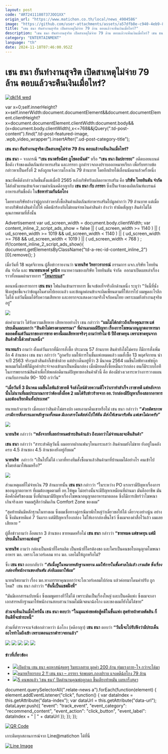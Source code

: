 ```yaml
---
layout: post
code: "ART2411180737JOO1XX"
origin_url: "https://www.matichon.co.th/local/news_4904586"
image: "https://github.com/user-attachments/assets/a57dfb8e-c940-4eb9-884b-8fa49903f043"
title: "เชน ธนา ยันทำงานสุจริต เปิดสาเหตุไม่จ่าย 79 ล้าน ตอบแล้วจะคืนเงินเมื่อไหร่?"
description: "เชน ธนา ยันทำงานสุจริต เปิดสาเหตุไม่จ่าย 79 ล้าน ตอบแล้วจะคืนเงินเมื่อไหร่? เชน ธนา อมาโด้ไทยยินตัน เชน ธนาตรัยฉัตร ภูโชคอนันต์"
category: "ENTERTAINMENT"
language: "th"
date: 2024-11-18T07:46:00.952Z
---
```


# เชน ธนา ยันทำงานสุจริต เปิดสาเหตุไม่จ่าย 79 ล้าน ตอบแล้วจะคืนเงินเมื่อไหร่?

[![](https://www.matichon.co.th/wp-content/uploads/2024/11/dkl14-wed.jpg "dkl14 wed")](https://www.matichon.co.th/wp-content/uploads/2024/11/dkl14-wed.jpg)

var x=0;self.innerHeight?x=self.innerWidth:document.documentElement&&document.documentElement.clientHeight?x=document.documentElement.clientWidth:document.body&&(x=document.body.clientWidth),x<=768&&jQuery(".td-post-content").find(".td-post-featured-image, .wpb\_video\_wrapper").insertAfter(".ud-post-category-title");

**เชน ธนา ยันทำงานสุจริต เปิดสาเหตุไม่จ่าย 79 ล้าน ตอบแล้วจะคืนเงินเมื่อไหร่?**

**เชน ธนา** – จากกรณี **“เชน ธนาตรัยฉัตร ภูโชคอนันต์”** หรือ **“เชน ธนา ลิมปยารยะ”** อดีตบอยแบนด์ชื่อดัง เจ้าของผลิตภัณฑ์อาหารเสริม และภรรยา ถูกตำรวจกองปราบออกหมายเรียก เพื่อรับทราบข้อกล่าวหาเป็นครั้งที่ 2 หลังถูกแจ้งความโกงเงิน 79 ล้านบาท โดยอีกฝ่ายได้เลื่อนนัดมาแล้วครั้งหนึ่ง

ขณะที่คดีดังกล่าวเกิดขึ้นตั้งแต่เมื่อปี 2565 หลังบริษัทรับผลิตอาหารเสริม คือ **บริษัท ไทยยินตัน จำกัด** ได้ส่งตัวแทนเข้าแจ้งความดำเนินคดีอาญากับ **เชน ธนา กับ ภรรยา** ซึ่งเป็นเจ้าของผลิตภัณฑ์แบรนด์อาหารเสริมชื่อดัง ใน**ข้อหาร่วมกันฉ้อโกง**

โดยทางบริษัทอ้างว่าผู้ถูกกล่าวหาสั่งซื้อสินค้าผลิตภัณฑ์อาหารเสริมไปมูลค่ากว่า 79 ล้านบาท แต่เมื่อทางบริษัทส่งสินค้าไปให้ อดีตนักร้องกับไม่ยอมจ่ายเงินค่าสินค้า อ้างว่า ทำผิดสัญญา สินค้าไม่ได้คุณภาพตามที่สั่งนั้น

Advertisement var ud\_screen\_width = document.body.clientWidth; var content\_inline\_2\_script\_ads\_show = false || ( ud\_screen\_width >= 1140 ) || ( ud\_screen\_width >= 1019 && ud\_screen\_width < 1140 ) || ( ud\_screen\_width >= 768 && ud\_screen\_width < 1019 ) || ( ud\_screen\_width < 768 ) ; if(!content\_inline\_2\_script\_ads\_show){ document.getElementsByClassName("td-a-rec-id-content\_inline\_2")\[0\].remove(); }

เมื่อวันที่ 18 พฤศจิกายน ผู้สื่อข่าวรายงานว่า **นายนริศ วิทยาวรากรณ์** กรรมการ ผจก.บริษัท ไทยยินตัน จำกัด และ **ทนายธนพงศ์ จูสนิท** ทนายความของบริษัท ไทยยินตัน จำกัด  ออกมาเปิดเผยเล่าเรื่องราวทั้งหมดผ่านรายการ **“[โหนกระแส](https://www.youtube.com/watch?v=1aAAM1g1ptc)“**

ตอนหนึ่งของรายการ **เชน ธนา** โฟนอินเข้ามารายการ ชี้แจงข้อเท็จจริงอีกด้านหนึ่ง ระบุว่า “วันนี้ที่นั่งฟังอยู่ขอชี้แจงว่าข้อมูลในศาลไปเยอะแล้ว และข้อมูลค่อนข้างจะผิดเพี้ยนตามที่ให้การไป ผมพูดอะไรลึกไม่ได้ แต่วันนี้ผมได้รับความเสียหาย และอยากจะแสดงความจริงใจกับคนไทย เพราะผมยังทำงานสุจริตอยู่”

![](https://www.matichon.co.th/wp-content/uploads/2024/11/1731913775023_0.jpg)

ต่อคำถามว่า ได้รับความเสียหาย เสียหายอย่างไร เชน กล่าวว่า **“ผมไม่ได้กล่าวถึงเรื่องคุณภาพ แต่ประเด็นผมบอกว่า “สินค้าไม่ตรงตามพรรณา” ที่ผ่านมาผมมีปัญหา เรื่องการโฆษณาอนุญาตอาหารมาตลอดตั้งแต่วันแรกของการขาย ตรงนี้ผมเสียหายจริงๆ ถามว่าทำไม 6 ปีถึงขาดทุน เพราะขาดทุนจากสินค้าตัวนี้ด้วยส่วนหนึ่ง”**

**ทนายแก้ว** ถามว่า ตั้งแต่วันแรกที่มีการสั่งซื้อ ประมาณ 57 ล้านบาท สินค้ายังได้ไม่ครบ ก็มีการสั่งเพิ่ม อีก 4 ล้านซอง เชน ธนา กล่าวว่า “ถูกครับ ผมให้การในชั้นแพ่งหมดแล้ว ผมสั่งซื้อ 13 พฤศจิกายน น่าจะปี 2563 จริงๆแล้วสินค้าก็เข้าช้าด้วย แต่ประเด็นอยู่ที่ว่า 3 มีนาคม 2564 ผมขึ้นไลฟ์ทางเฟซบุ๊ก พอผมเริ่มไลฟ์ก็มีลูกค้าประจำจองเข้ามาเป็นหมื่นกล่อง เมื่อมียอดสั่งซื้อหมื่นกว่ากล่อง ตนก็มีระบบไอทีในการพยากรณ์สินค้าเพื่อให้พอต่อดีมานด์ปัญหาของสินค้าตัวนี้ คือ ต้องมีช่วงเวลาระหว่างการวางแผนงานกับการผลิต 90- 100 กว่าวัน”

**“เมื่อวันที่ 3 มีนาคม ผมขึ้นไลฟ์แล้วขายดี จึงส่งไลน์ด้วยความดีใจว่าเราทำสำเร็จ เราขายดี แต่หลังจากนั้นไม่นานที่ผมประมาณการว่าต้องสั่งล็อต 2 ผมได้รับข่าวร้ายจาก อย.ว่ากล่องมีปัญหาเรื่องสลากอาหาร และต้องเรียกคืนทั้งประเทศ”**

ทนายแก้วถามว่า เมื่อบอกว่าสินค้าไม่ตรงปก เคยเอามาคืนเขาหรือไม่ เชน ธนา กล่าวว่า **_“ด้วยมิตรภาพ เรามีการสื่อสารและหลักฐานทั้งหมด มีเอกสารโนติสส่งไปให้คืน มีส่งให้เขามารับคืน แต่เขาไม่มาครับ”_** 

![](https://www.matichon.co.th/wp-content/uploads/2024/11/1731913830354_0.jpg)

**นายนริศ** กล่าวว่า **“หลังจากที่เลยกำหนดชำระสินค้าแล้ว ถึงบอกว่าไม่จ่ายและจะคืนสินค้า”**

**เชน ธนา** กล่าวว่า “สาระสำคัญวันนี้ ผมอยากฝากแฟนๆโหนกระแสว่า สินค้าผมยังไม่ขาย ยังอยู่ในคลังครบ 4.5 ล้านซอง 4.5 ล้านซองยังอยู่กับผม”

**นายนริศ**  กล่าวว่า “เป็นไปไม่ได้ เวลาที่ทางทีมสั่งซื้อมาแล้วสินค้ามาที่บ้านผมได้อย่างไร คนเข้าไปขโมยส่งมาให้ผมหรือ?”

![](https://www.matichon.co.th/wp-content/uploads/2024/11/Snapinsta.app_407260994_885572379634979_7277582442550003956_n_1080.jpg)

ส่วนเหตุผลที่ไม่จ่ายเงิน 79 ล้านบาทนั้น **เชน ธนา** กล่าวว่า “ในระหว่าง PO แรกเรามีปัญหาเรื่องการขออนุญาตอาหาร ที่ผมต้องพูดตามที่ อย.ให้พูด ไม่อย่างนั้นจะมีปัญหาเหมือนที่ผ่านมา มันคืออาชีพ มันคือศักดิ์ศรีของผม ซึ่งที่ผ่านมามีปัญหาเรื่องโฆษณาอนุญาตอาหารมาตลอด ซึ่งก็มีการเชียร์ว่าโฆษณาเกินจริงเลย จนผมรู้สึกว่ามันเกิน Comfort Zone ของผม”

“สุดท้ายมันมีหลักฐานในทางผม ซึ่งผมเชื่อทางคู่กรณีมาพักใหญ่ว่าเดี๋ยวขอให้ได้ เดี๋ยวจะอย่างนู้น อย่างนี้ ซึ่งมันขายดีแค่ 7 วันแรก แต่มีปัญหาเรื่องกล่อง ไม่ให้เอากล่องขึ้นโชว์ ซึ่งผมจองค่าสื่อไว้แล้ว ผมเลยเสียหาย ”

ผู้สื่อข่าวถามว่า ล็อตแรก 3 ล้านซอง ขายหมดหรือไม่ **เชน ธนา** กล่าวว่า **“ขายหมด แต่ขาดทุน แต่มีประเด็นในทางแพ่งอยู่”**

**นายนริศ** ถามว่า กล่องเป็นหน้าที่ใครผลิต เป็นหน้าที่ใครต้องขอ และใครเป็นคนขอใบอนุญาตโฆษณาอาหาร ฆอ. เพราะโอเวอร์เคลม ทาง ฆอ. เลยไม่ให้ถูกหรือไม่?

ซึ่ง **เชน ธนา** ตอบกลับว่า **_“อันนี้อยู่ในหมายหลักฐานพยาน ผมให้การในชั้นศาลไปแล้ว เราผลิต ซึ่งเรื่องกล่องที่พนักงานของยินตัน ส่งอีเมลมาให้ผม”_**

นายนริศถามว่า เรื่อง ฆอ.ทางภรรยาคุณบอกว่าจะโอเวอร์เคลมไปก่อน แล้วค่อยมาโดนค่าปรับ ถูกไหม?  เชน ธนา กล่าวว่า **“อันนี้เป็นแชตฝั่งพี่”** 

“มันมีเอกสารฉบับหนึ่ง ซึ่งผมพูดทางทีวีไม่ได้ เพราะมันเป็นเรื่องใหญ่ และเป็นคดีแพ่ง ซึ่งผมจะเอาเอกสารหลักฐานมาให้พนักงานสอบสวนว่าผมไม่มีเจตนาฉ้อโกง และของผมก็ยังไม่ได้ขาย”

**ส่วนจะคืนเงินเมื่อไหร่นั้น เชน ธนา ตอบว่า “ในมุมแพ่งขอต่อสู้คดีในชั้นแพ่ง สุดท้ายถ้าศาลตัดสิน ก็ยินดีที่จะชำระหนี้”**

ส่วนที่ตำรวจจะแจ้งข้อกล่าวหาว่า ฉ้อโกง (คดีอาญา) **เชน ธนา** ตอบว่า **“วันนี้จะไปรับฟังว่ามีประเด็นอะไรทำไมถึงเข้า เพราะตอนแรกตำรวจยกแล้ว”**

![](https://www.matichon.co.th/wp-content/uploads/2024/11/1731913843621.jpg) ![](https://www.matichon.co.th/wp-content/uploads/2024/11/Snapinsta.app_280046220_179815237713724_1690102059232612858_n_1080.jpg) ![](https://www.matichon.co.th/wp-content/uploads/2024/11/Snapinsta.app_370172725_18391860973035820_402943688918853491_n_1080.jpg) ![](https://www.matichon.co.th/wp-content/uploads/2024/11/Snapinsta.app_386765580_18391860955035820_7589616661529809293_n_1080.jpg) ![](https://www.matichon.co.th/wp-content/uploads/2024/11/Snapinsta.app_407807272_2672450632902552_2821537580809953295_n_1080.jpg)

#### ข่าวที่เกี่ยวข้อง

*   [![](https://www.matichon.co.th/wp-content/uploads/2024/11/gvdd4-wed.jpg)เปิดบ้าน เชน ธนา คฤหาสน์สุดหรู ริมทะเลสาบ มูลค่า 200 ล้าน ทุ่มแรงกาย-ใจ กว่าจะได้มา](https://www.matichon.co.th/entertainment/thai-entertainment/news_4901568)
*   [![](https://www.matichon.co.th/wp-content/uploads/2024/11/เชนธนา584.jpg)หมายเรียกรอบ 2 !! เชน ธนา – ภรรยา จ่อพบตร.กองปราบ แจงคดีฉ้อโกง 79 ล้าน](https://www.matichon.co.th/local/crime/news_4900428)
*   [![](https://www.matichon.co.th/wp-content/uploads/2023/07/5คนพอแล้ว2454.jpg)5 คนพอแล้ว ‘เชน ธนา’ ปิดตำนานคุณพ่อลูกดก ขึ้นเตียงทำหมัน เผยเกร็งสุดๆ](https://www.matichon.co.th/entertainment/news_4073964)

document.querySelectorAll(".relate-news a").forEach(function(element) { element.addEventListener("click", function() { var dataIndex = this.getAttribute("data-index"); var dataUrl = this.getAttribute("data-url"); dataLayer.push({ "event": "track\_event", "event\_category": "recommend\_content", "event\_action": "click\_button", "event\_label": dataIndex + " | " + dataUrl }); }); });

[![QR Code](https://www.matichon.co.th/wp-content/uploads/2023/07/wob1371z.jpg)](https://lin.ee/ht0nDxX)

เกาะติดทุกสถานการณ์จาก Line@matichon ได้ที่นี่

[![Line Image](https://www.matichon.co.th/wp-content/uploads/2023/07/th.png)](https://lin.ee/ht0nDxX)
